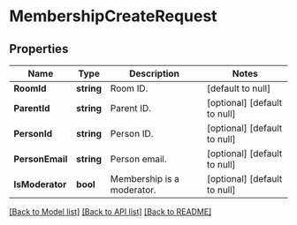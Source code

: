 # MembershipCreateRequest

## Properties
Name | Type | Description | Notes
------------ | ------------- | ------------- | -------------
**RoomId** | **string** | Room ID. | [default to null]
**ParentId** | **string** | Parent ID. | [optional] [default to null]
**PersonId** | **string** | Person ID. | [optional] [default to null]
**PersonEmail** | **string** | Person email. | [optional] [default to null]
**IsModerator** | **bool** | Membership is a moderator. | [optional] [default to null]

[[Back to Model list]](../README.md#documentation-for-models) [[Back to API list]](../README.md#documentation-for-api-endpoints) [[Back to README]](../README.md)


